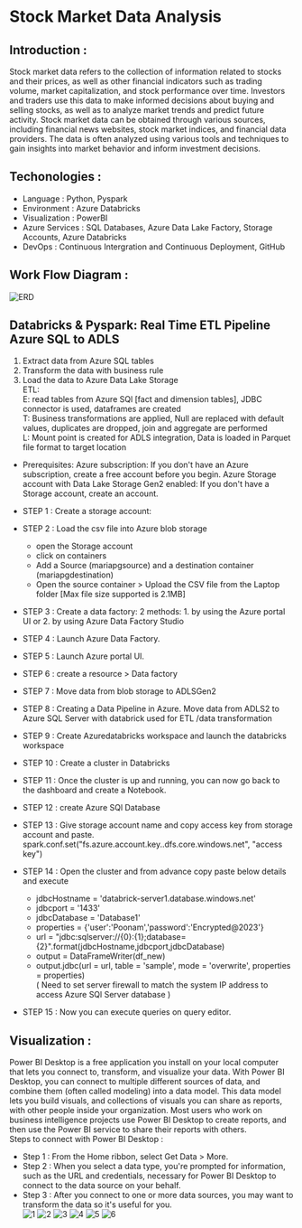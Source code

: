 # Stock Market Data Analysis

## Introduction :
Stock market data refers to the collection of information related to stocks and their prices, as well as other financial indicators such as trading volume, market capitalization, and stock performance over time. 
		Investors and traders use this data to make informed decisions about buying and selling stocks, as well as to analyze market trends and predict future activity. 
		Stock market data can be obtained through various sources, including financial news websites, stock market indices, and financial data providers. 
The data is often analyzed using various tools and techniques to gain insights into market behavior and inform investment decisions.

## Techonologies :
* Language 		: Python, Pyspark
* Environment 		: Azure Databricks
* Visualization 	: PowerBI
* Azure Services 	: SQL Databases, Azure Data Lake Factory, Storage Accounts, Azure Databricks
* DevOps 		: Continuous Intergration and Continuous Deployment, GitHub

## Work Flow Diagram :
![ERD](https://github.com/Poonam-Patil-29/Stock-Market-Data-Analysys-Databricks/assets/104273538/323b831e-aaeb-4478-a289-ab121dea87b5)

## Databricks & Pyspark: Real Time ETL Pipeline Azure SQL to ADLS
1. Extract data from Azure SQL tables<br>
2. Transform the data with business rule<br>
3. Load the data to Azure Data Lake Storage<br>
ETL:<br>
  E: read tables from Azure SQl [fact and dimension tables], JDBC connector is used, dataframes are created <br>
  T: Business transformations are applied, Null are replaced with default values, duplicates are dropped, join and aggregate are performed <br>
  L: Mount point is created for ADLS integration, Data is loaded in Parquet file format to target location <br>

* Prerequisites:
  Azure subscription: If you don't have an Azure subscription, create a free account before you begin.
  Azure Storage account with Data Lake Storage Gen2 enabled: If you don't have a Storage account, create an account.

* STEP 1 : Create a storage account:
* STEP 2 : Load the csv file into Azure blob storage
  - open the Storage account
  - click on containers
  - Add a Source (mariapgsource) and a destination container (mariapgdestination)
  - Open the source container > Upload the CSV file from the Laptop folder [Max file size supported is 2.1MB]
* STEP 3 : Create a data factory: 2 methods: 1. by using the Azure portal UI or 2. by using Azure Data Factory Studio
* STEP 4 : Launch Azure Data Factory.
* STEP 5 : Launch Azure portal UI.
* STEP 6 : create a resource > Data factory
* STEP 7 : Move data from blob storage to ADLSGen2
* STEP 8 : Creating a Data Pipeline in Azure. Move data from ADLS2 to Azure SQL Server with databrick used for ETL /data transformation
* STEP 9 : Create Azuredatabricks workspace and launch the databricks workspace
* STEP 10 : Create a cluster in Databricks 
* STEP 11 : Once the cluster is up and running, you can now go back to the dashboard and create a Notebook.
* STEP 12 : create Azure SQl Database
* STEP 13 : Give storage account name <storage account> and copy access key from storage account and paste.<br>
  spark.conf.set("fs.azure.account.key.<storage account>.dfs.core.windows.net", "access key")<br>
* STEP 14 : Open the cluster and from advance copy paste below details and execute
  - jdbcHostname = 'databrick-server1.database.windows.net'
  - jdbcport = '1433'<br>
  - jdbcDatabase = 'Database1'           
  - properties = {'user':'Poonam','password':'Encrypted@2023'}<br>
  - url = "jdbc:sqlserver://{0}:{1};database={2}".format(jdbcHostname,jdbcport,jdbcDatabase)<br>
  - output = DataFrameWriter(df_new)<br>
  - output.jdbc(url = url, table = 'sample', mode = 'overwrite', properties = properties)<br>
    ( Need to set server firewall to match the system IP address to access Azure SQl Server database )
* STEP 15 : Now you can execute queries on query editor.

## Visualization :
Power BI Desktop is a free application you install on your local computer that lets you connect to, transform, and visualize your data. With Power BI Desktop, you can connect to multiple different sources of data, and combine them (often called modeling) into a data model. This data model lets you build visuals, and collections of visuals you can share as reports, with other people inside your organization. Most users who work on business intelligence projects use Power BI Desktop to create reports, and then use the Power BI service to share their reports with others.<br>
Steps to connect with Power BI Desktop :
* Step 1 : From the Home ribbon, select Get Data > More.
* Step 2 : When you select a data type, you're prompted for information, such as the URL and credentials, necessary for Power BI Desktop to connect to the data    source on your behalf.
* Step 3 : After you connect to one or more data sources, you may want to transform the data so it's useful for you.<br>
![1](https://github.com/Poonam-Patil-29/Stock-Market-Data-Analysys-Databricks/assets/104273538/e8f6808e-838c-4570-94cf-ca5bced5f412)
![2](https://github.com/Poonam-Patil-29/Stock-Market-Data-Analysys-Databricks/assets/104273538/e8e57357-ecb1-4127-ad36-7929fe339771)
![3](https://github.com/Poonam-Patil-29/Stock-Market-Data-Analysys-Databricks/assets/104273538/2af3eeb4-8c70-4221-8d58-196473863abc)
![4](https://github.com/Poonam-Patil-29/Stock-Market-Data-Analysys-Databricks/assets/104273538/29bf4d2f-7df3-46e1-9b69-e4932de34ff7)
![5](https://github.com/Poonam-Patil-29/Stock-Market-Data-Analysys-Databricks/assets/104273538/4f9900e7-df67-42e8-94e3-c8c9fb575c64)
![6](https://github.com/Poonam-Patil-29/Stock-Market-Data-Analysys-Databricks/assets/104273538/d4e9bbfa-eee6-4191-9ff5-055e11cb6218)



